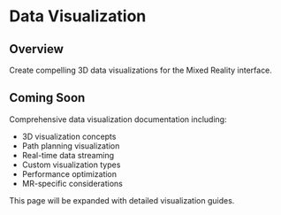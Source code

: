 # Data Visualization

## Overview

Create compelling 3D data visualizations for the Mixed Reality interface.

## Coming Soon

Comprehensive data visualization documentation including:

- 3D visualization concepts
- Path planning visualization
- Real-time data streaming
- Custom visualization types
- Performance optimization
- MR-specific considerations

This page will be expanded with detailed visualization guides.
